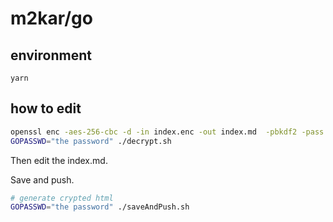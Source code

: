 # m2kar/go

## environment
```
yarn
```
## how to edit

```bash
openssl enc -aes-256-cbc -d -in index.enc -out index.md  -pbkdf2 -pass env:GOPASSWD
GOPASSWD="the password" ./decrypt.sh
```

Then edit the index.md.

Save and push.
```bash
# generate crypted html
GOPASSWD="the password" ./saveAndPush.sh
```

